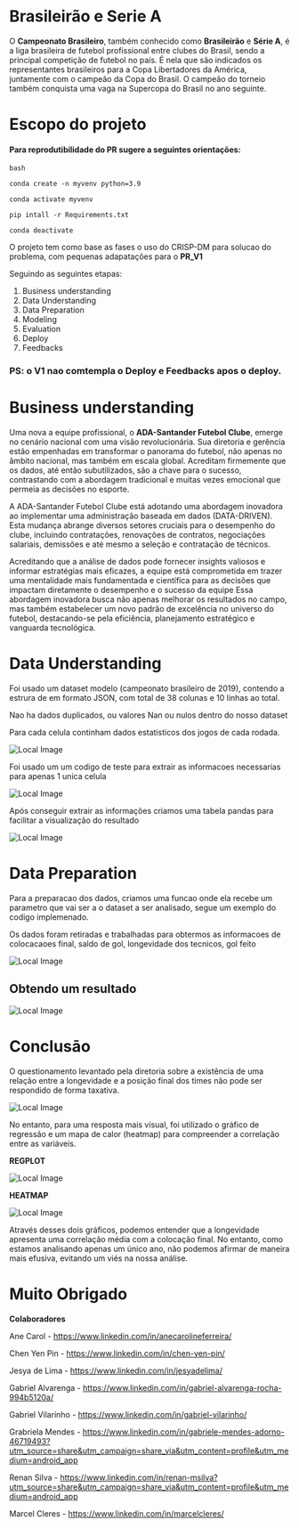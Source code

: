 # Brasileirão e Serie A

O **Campeonato Brasileiro**, também conhecido como **Brasileirão** e **Série A**, é a liga brasileira de futebol profissional entre clubes do Brasil, sendo a principal competição de futebol no país. É nela que são indicados os representantes brasileiros para a Copa Libertadores da América, juntamente com o campeão da Copa do Brasil. O campeão do torneio também conquista uma vaga na Supercopa do Brasil no ano seguinte.

# Escopo do projeto

#### Para reprodutibilidade do PR sugere a seguintes orientações:

```
bash

conda create -n myvenv python=3.9

conda activate myvenv

pip intall -r Requirements.txt

conda deactivate

```

O projeto tem como base as fases o uso do CRISP-DM para solucao do problema, com pequenas adapatações para o **PR_V1**

Seguindo as seguintes etapas:

1. Business understanding
2. Data Understanding
3. Data Preparation
4. Modeling
5. Evaluation
6. Deploy
7. Feedbacks


### PS: o V1 nao comtempla o Deploy e Feedbacks apos o deploy.

# Business understanding


Uma nova a equipe profissional, o **ADA-Santander Futebol Clube**, emerge no cenário nacional com uma visão revolucionária. Sua diretoria e gerência estão empenhadas em transformar o panorama do futebol, não apenas no âmbito nacional, mas também em escala global. Acreditam firmemente que os dados, até então subutilizados, são a chave para o sucesso, contrastando com a abordagem tradicional e muitas vezes emocional que permeia as decisões no esporte.

 A ADA-Santander Futebol Clube está adotando uma abordagem inovadora ao implementar uma administração baseada em dados (DATA-DRIVEN). Esta mudança abrange diversos setores cruciais para o desempenho do clube, incluindo contratações, renovações de contratos, negociações salariais, demissões e até mesmo a seleção e contratação de técnicos.

Acreditando que a análise de dados pode fornecer insights valiosos e informar estratégias mais eficazes, a equipe está comprometida em trazer uma mentalidade mais fundamentada e científica para as decisões que impactam diretamente o desempenho e o sucesso da equipe Essa abordagem inovadora busca não apenas melhorar os resultados no campo, mas também estabelecer um novo padrão de excelência no universo do futebol, destacando-se pela eficiência, planejamento estratégico e vanguarda tecnológica.


# Data Understanding

Foi usado um dataset modelo (campeonato brasileiro de 2019), contendo a estrura de em formato JSON, com total de 38 colunas e 10 linhas ao total.

Nao ha dados duplicados, ou valores Nan ou nulos dentro do nosso dataset

Para cada celula continham dados estatisticos dos jogos de cada rodada.

![Local Image](img/file1.png)

Foi usado um um codigo de teste para extrair as informacoes necessarias para apenas 1 unica celula

![Local Image](img/teste1.png)

Após conseguir extrair as informações criamos uma tabela pandas para facilitar a visualização do resultado

![Local Image](img/Eg1.png)

# Data Preparation 

Para a preparacao dos dados,  criamos uma funcao onde ela recebe um parametro que vai ser a o dataset a ser analisado, segue um exemplo do codigo implemenado.

Os dados foram retiradas e trabalhadas para obtermos as informacoes de colocacaoes final, saldo de gol, longevidade  dos tecnicos, gol feito

![Local Image](img/codigo1.png)

## Obtendo um resultado 

![Local Image](img/dados_finais.png)

# Conclusāo 

O questionamento levantado pela diretoria sobre a existência de uma relação entre a longevidade e a posição final dos times não pode ser respondido de forma taxativa.

![Local Image](img/grafico_final.png)

No entanto, para uma resposta mais visual, foi utilizado o gráfico de regressão e um mapa de calor (heatmap) para compreender a correlação entre as variáveis.

**REGPLOT**

![Local Image](img/regplot.png)

**HEATMAP**

![Local Image](img/correlacao.png)

Através desses dois gráficos, podemos entender que a longevidade apresenta uma correlação média com a colocação final. No entanto, como estamos analisando apenas um único ano, não podemos afirmar de maneira mais efusiva, evitando um viés na nossa análise.

# Muito Obrigado
**Colaboradores**

Ane Carol - https://www.linkedin.com/in/anecarolineferreira/

Chen Yen Pin - https://www.linkedin.com/in/chen-yen-pin/

Jesya de Lima - https://www.linkedin.com/in/jesyadelima/

Gabriel Alvarenga - https://www.linkedin.com/in/gabriel-alvarenga-rocha-994b5120a/

Gabriel Vilarinho - https://www.linkedin.com/in/gabriel-vilarinho/

Grabriela Mendes - https://www.linkedin.com/in/gabriele-mendes-adorno-46719493?utm_source=share&utm_campaign=share_via&utm_content=profile&utm_medium=android_app

Renan Silva - https://www.linkedin.com/in/renan-msilva?utm_source=share&utm_campaign=share_via&utm_content=profile&utm_medium=android_app 

Marcel Cleres - https://www.linkedin.com/in/marcelcleres/




